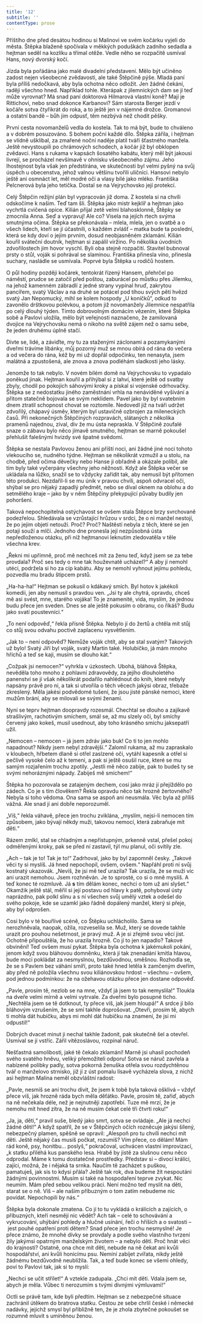 ```yaml
---
title: '12'
subtitle: ''
contentType: prose
---
```


<section>

Příštího dne před desátou hodinou si Malinovi ve svém kočárku vyjeli do města. Štěpka blaženě spočívala v měkkých poduškách zadního sedadla a hejtman seděl na kozlíku a třímal otěže. Vedle něho se rozpačitě usmíval Hans, nový dvorský kočí.

Jízda byla pořádána jako malé divadelní představení. Mělo být učiněno zadost nejen všeobecné zvědavosti, ale také Štěpčině pýše. Mladá paní byla příliš nedočkavá, aby byla ochotna něco odložit. Jen žádné čekání, raději všechno hned. Například tohle. Kterápak z jilemnických dam se jí teď může vyrovnat? Má snad paní doktorová Hilmarová vlastní koně? Mají je Rittichovi, nebo snad dokonce Karbanovi? Sám starosta Berger jezdí v kočáře sotva čtyřikrát do roka, a to ještě jen v nájemné drožce. Gromanovi a ostatní bandě – bůh jim odpusť, těm nezbývá než chodit pěšky.

První cesta novomanželů vedla do kostela. Tak to má být, bude to chváleno a v dobrém posuzováno. S bohem počni každé dílo. Štěpka zářila, i hejtman se vlídně ušklíbal, za zmařené noční naděje platil tváří šťastného manžela. Ještě nevystoupili po chrámových schodech, a kočár již byl obklopen zvědavci. Hans s rukama v kapsách šosatého kabátu, který měl být jakousi livrejí, se procházel nevšímavě v ohnisku všeobecného zájmu. Jeho lhostejnost byla však jen předstírána, ve skutečnosti byl velmi pyšný na svůj úspěch u obecenstva, jehož valnou většinu tvořili uličníci. Hansovi nebylo ještě ani osmnáct let, měl modré oči a vlasy bílé jako mléko. Františka Pelcnerová byla jeho tetička. Dostal se na Vejrychovsko její protekcí.

Celý Štěpčin režijní plán byl vypracován již doma. Z kostela si na chvíli odskočíme k našim. Teď tam šli. Štěpka jako mistr kejklíř a hejtman jako vychrtlá cvičená opice. Kilián přijal zetě velmi blahosklonně, Štěpky se zmocnila Anna. Seď a vypravuj! Ale co? Visela na jejích rtech svýma smutnýma očima. Štěpka se překonávala – mlela, mlela, jen o svatbě a o všech lidech, kteří se jí účastnili, o každém zvlášť – matka bude ta poslední, která se kdy doví o jejím prvním, dosud neobjasněném zklamání. Kilián kouřil sváteční doutník, hejtman si zapálil viržino. Po několika úvodních zdvořilostech jim hovor vyschl. Byli oba stejně rozpačití. Stavitel bubnoval prsty o stůl, voják si pohrával se slaminou. Františka přinesla víno, přinesla suchary, nasládle se usmívala. Poprvé byla Štěpka u rodičů hostem.

O půl hodiny později kočárek, tentokrát řízený Hansem, přehrčel po náměstí, prudce se zatočil před poštou, zaburácel po můstku přes Jilemku, na jehož kamenném zábradlí z jedné strany vypínal hruď, zakrytou pancířem, svatý Václav a na druhé se potácel pod tíhou svých pěti hvězd svatý Jan Nepomucký, mihl se kolem hospody „U koníčků“, odkud to zavonělo drštkovou polévkou, a potom již novomanžely Jilemnice nespatřila po celý dlouhý týden. Tímto dobrovolným domácím vězením, které Štěpka sobě a Pavlovi uložila, mělo být veřejnosti naznačeno, že zamilovaná dvojice na Vejrychovsku nemá o nikoho na světě zájem než o samu sebe, že jeden druhému úplně stačí.

Divte se, lidé, a záviďte, my tu za staženými záclonami a pozamykanými dveřmi trávíme líbánky, můj pozorný muž se mnou obírá od rána do večera a od večera do rána, kéž by mi už dopřál odpočinku, ten nenasyta, jsem malátná a zpustošená, ale znova a znova podléhám sladkosti jeho lásky.

Jenomže to tak nebylo. V novém bílém domě na Vejrychovsku to vypadalo poněkud jinak. Hejtman kouřil a přihýbal si z lahví, které ještě od svatby zbyly, chodil po pokojích sáhovými kroky a pískal si vojenské odrhovačky. Štěpka se z nedostatku jiného zaměstnání vrhla na nenáviděné vyšívání a přitom statečně bojovala se svým neklidem. Pavel jako by byl svatebním dnem ztratil schopnost chovat se roztomile. Nedovedl již na tváři udržet zdvořilý, chápavý úsměv, kterým byl ustavičně ozbrojen za mileneckých časů. Při nekonečných Štěpčiných rozpravách, slátaných z několika pramenů najednou, zíval, div že mu ústa nepraskla. V Štěpčině zoufalé snaze o zábavu bylo něco jímavě smutného, hejtman se marně pokoušel přehlušit falešnými hvizdy své špatné svědomí.

Štěpka se nestala Pavlovou ženou ani příští noci, ani žádné jiné noci tohoto vlekoucího se, nudného týdne. Hejtman se několikrát vzmužil a u stolu, na chodbě, před očima děvečky nebo Hanse ji obřadně a okázale políbil, ale tím byly také vyčerpány všechny jeho něžnosti. Když ale Štěpka večer se ukládala na lůžko, snažil se to vždycky zařídit tak, aby nemusil být přítomen této produkci. Nezdařil-li se mu únik v pravou chvíli, aspoň odvracel oči, shýbal se pro nějaký zapadlý předmět, nebo se díval oknem na oblohu a do setmělého kraje – jako by v něm Štěpčiny překypující půvaby budily jen pohoršení.

Taková nepochopitelná ostýchavost se ovšem stala Štěpce brzy svrchovaně podezřelou. Shledávala se vzrůstající hrůzou v srdci, že o ni manžel nestojí, že po jejím objetí netouží. Proč? Proč? Naštěstí nebyla z těch, které se jen potají souží a mlčí. Jednoho dne pronesla její nezpůsobná ústa nepředloženou otázku, při níž hejtmanovi leknutím zledovatěla v těle všechna krev.

„Řekni mi upřímně, proč mě nechceš mít za ženu teď, když jsem se za tebe provdala? Proč ses tedy o mne tak houževnatě ucházel?“ A aby jí nemohl utéci, podržela si ho za cíp kabátu. Aby se nemohl vyhnout jejímu pohledu, pozvedla mu bradu štipcem prstů.

„Ha-ha-ha!“ Hejtman se pokusil o kdákavý smích. Byl hotov k jakékoli komedii, jen aby nemusil s pravdou ven. „Jsi ty ale chytrá, opravdu, chceš mě asi svést, mne, starého vojáka! To je znamenité, vida, myslím, že jednou budu přece jen sveden. Dnes se ale ještě pokusím o obranu, co říkáš? Budu jako svatí poustevníci.“

„To není odpověď,“ řekla přísně Štěpka. Nebylo jí do žertů a chtěla mít stůj co stůj svou odvahu poctivě zaplacenu vysvětlením.

„Jak to – není odpověď? Nemůže voják chtít, aby se stal svatým? Takových už bylo! Svatý Jiří byl voják, svatý Martin také. Holubičko, já mám mnoho hříchů a teď se kaji, musím se dlouho kát.“

„Cožpak jsi nemocen?“ vyhrkla v úzkostech. Ubohá, bláhová Štěpka, nevěděla toho mnoho z pohlavní zdravovědy, za jejího dlouholetého panenství se jí však několikrát podařilo nahlédnout do knih, které nebyly napsány právě pro ni, a tak si utvořila o těch věcech jakýsi obraz, třebaže zkreslený. Měla jakési podvědomé tušení, že jsou jisté pánské nemoci, které mužům brání, aby se milovali se svými ženami.

Nyní se teprv hejtman doopravdy rozesmál. Chechtal se dlouho a zajíkavě strašlivým, rachotivým smíchem, smál se, až mu slzely oči, byl smíchy červený jako kokeš, musil usednout, aby toho krásného smíchu jaksepatří užil.

„Nemocen – nemocen – já jsem zdráv jako buk! Co ti to jen mohlo napadnout? Nikdy jsem nebyl zdravější.“ Zalomil rukama, až mu zapraskalo v kloubech, hřbetem dlaně si otřel zaslzené oči, vytáhl kapesník a otřel si pečlivě vysoké čelo až k temeni, a pak si ještě osušil ruce, které se mu samým rozjařením trochu zpotily. „Jestli mě něco zabije, pak to budeš ty se svými nehoráznými nápady. Zabiješ mě smíchem!“

Štěpka ho pozorovala se zatajeným dechem, cosi jako mráz jí přejíždělo po zádech. Co je s tím člověkem? Řekla opravdu něco tak hrozně žertovného? Nebyla si toho vědoma. Ona sama se aspoň ani neusmála. Věc byla až příliš vážná. Ale snad jí ani dobře neporozuměl.

„Víš,“ řekla váhavě, přece jen trochu zviklána, „myslím, nejsi-li nemocen tím způsobem, jako bývají někdy muži, takovou nemocí, která zabraňuje mít děti.“

Rázem zmlkl, stal se chladným a nepřístupným, prkenně vstal, přešel pokoj odměřenými kroky, pak se před ní zastavil, týl mu planul, oči svítily zle.

„Ach – tak je to! Tak je to!“ Zadrhoval, jako by byl zapomněl česky. „Takové věci ty si myslíš. Já hned nepochopil, ovšem, ovšem.“ Napřáhl proti ní svůj kostnatý ukazovák. „Nevíš, že jsi mě teď urazila? Tak urazila, že se muži víc ani urazit nemohou. Jsem rozhněván. Je to sprosté, co si o mně myslíš. A teď konec té rozmluvě. Já **s** tím dělám konec, nechci o tom už ani slyšet.“ Okamžik ještě stál, měřil si její postavu od hlavy k patě, pohyboval ústy naprázdno, pak polkl slinu a s ní všechen svůj umělý vztek a odešel do svého pokoje, kde se uzamkl jako řádně dopálený manžel, který si přeje, aby byl odprošen.

Cosi bylo v té bouřlivé scéně, co Štěpku uchlácholilo. Sama se nerozhněvala, naopak, ožila, rozveselila se. Muž, který se dovede takhle urazit pro pouhou nešetrnost, je pravý muž. A je si zřejmě svou věcí jist. Ochotně připouštěla, že ho urazila hrozně. Co jí to jen napadlo? Takové obvinění! Teď ovšem musí pykat. Štěpka byla ochotna k jakémukoli pokání, jenom když svou bláhovou domněnku, která jí tak znenadání kmitla hlavou, bude moci pokládat za nesmyslnou, bezdůvodnou, směšnou. Rozhodla se, že se s Pavlem bez váhání smíří, proto také hned letěla k zamčeným dveřím, aby před ně položila všechnu svou kiliánovskou hrdost – všechnu – ovšem, pod jednou podmínkou: že na ožehavou otázku přece jen dostane odpověď.

„Pavle, prosím tě, nezlob se na mne, vždyť já jsem to tak nemyslila!“ Tloukla na dveře velmi mírně a velmi vytrvale. Za dveřmi bylo posupné ticho. „Nechtěla jsem se tě dotknout, ty přece víš, jak jsem hloupá!“ A srdce jí bilo bláhovým vzrušením, že se smí takhle doprošovat. „Otevři, prosím tě, abych ti mohla dát hubičku, abys mi mohl dát hubičku na znamení, že jsi mi odpustil!“

Dobrých dvacet minut ji nechal takhle žadonit, pak skutečně šel a otevřel. Usmíval se jí vstříc. Zářil vítězoslávou, rozpínal náruč.

Nešťastná samolibosti, jaké tě čekalo zklamání! Marně jsi uhasil pochodeň svého svatého hněvu, veliký přemožiteli odporu! Sotva se náruč zavřela a nabízené polibky padly, sotva pokorná ženuška otřela svou rozdychtěnou tvář o manželovo strnisko, již jí z úst pomalu lísavě vycházela slova, z nichž asi hejtman Malina neměl obzvláštní radost:

„Pavle, nesmíš se ani trochu divit, že jsem k tobě byla taková ošklivá – vždyť přece víš, jak hrozně ráda bych měla děťátko. Pavle, prosím tě, zařiď, abych na ně nečekala déle, než je nejnutněji zapotřebí. Tuze mě mrzí, že je nemohu mít hned zítra, že na ně musím čekat celé tři čtvrti roku!“

„Ja, ja, děti,“ pravil suše, bledý jako smrt, sotva se ovládaje. „Ale já nechci žádné děti!“ A když spatřil, že se v Štěpčiných očích rozněcuje jakýsi šílený, nebezpečný plamen, spěšně se opravil: „Alespoň pro tu chvíli nechci mít děti. Ještě nějaký čas musíš počkat, rozumíš? Vím přece, co dělám! Mám rád koně, psy, honitbu… poslyš,“ pokračoval, uchvácen vlastní improvizací, „k statku přiléhá kus panského lesa. Hrabě by jistě za slušnou cenu něco odprodal. Máme k tomu dostatečné prostředky. Představ si – divocí králíci, zajíci, možná, že i nějaká ta srnka. Naučím tě zacházet s puškou, pamatuješ, jak sis to kdysi přála? Ještě tak rok, dva budeme žít nespoutáni žádnými povinnostmi. Musím si také na hospodaření teprve zvykat. Nic neumím. Mám před sebou velikou práci. Není možno teď myslit na děti, starat se o ně. Víš – ale našim příbuzným o tom zatím nebudeme nic povídat. Nepochopili by nás.“

Štěpka byla dokonale zmatena. Co jí to tu vykládá o králících a zajících, o příbuzných, kteří nesmějí nic vědět? Ach tak – celé to schovávání a vykrucování, uhýbání pohledy a hlučné usínání, řeči o hříších a o svatosti – jest pouhé opatření proti dětem? Snad přece jen trochu nesmyslné! Je přece známo, že mnohé dívky se provdaly a podle svého vlastního tvrzení žily jakýmsi opatrným manželským životem – a nebylo dětí. Proč hnát věci do krajnosti? Ostatně, ona chce mít děti, nebude na ně čekat ani kvůli hospodářství, ani kvůli honicímu psu. Nemíní zabíjet zvířata, nikdy ještě žádnému bezdůvodně neublížila. Tak, a teď bude konec se všemi ohledy, poví to Pavlovi tak, jak si to myslí:

„Nechci se učit střílet!“ A vztekle zadupala. „Chci mít děti. Vdala jsem se, abych je měla. Vůbec ti nerozumím s tvými divnými výmluvami!“

Octli se právě tam, kde byli předtím. Hejtman se z nebezpečné situace zachránil útěkem do bratrova statku. Cestou ze sebe chrlil české i německé nadávky, jejichž smysl byl přibližně ten, že je zhola zbytečné pokoušet se rozumně mluvit s umíněnou ženou.

</section>
